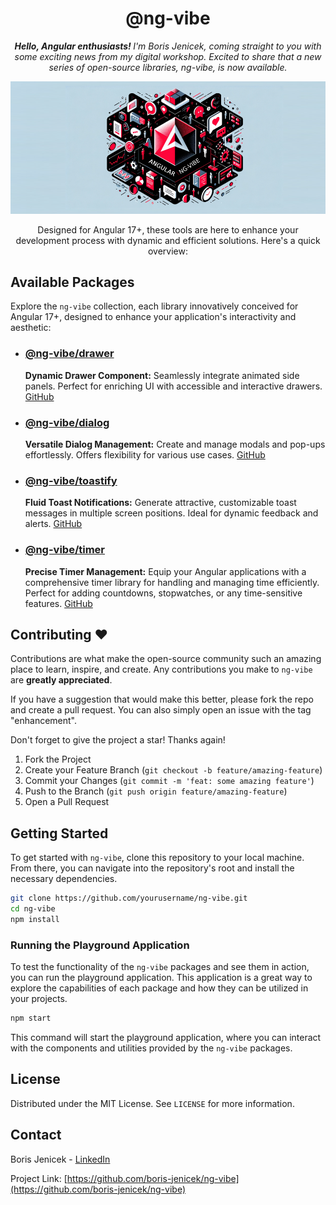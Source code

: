 <h1 align="center">@ng-vibe </h1>

<p align="center">
 <i> <b>Hello, Angular enthusiasts! </b>  I'm Boris Jenicek, coming straight to you with some exciting news from my digital workshop. Excited to share that a new series of open-source libraries, ng-vibe, is now available.</i> 
</p>


![@ng-vibe](https://raw.githubusercontent.com/boris-jenicek/ng-vibe/master/promo/ng-vibe/ng-vibe-1.png)


<p align="center">
Designed for Angular 17+, these tools are here to enhance your development process with dynamic and efficient solutions. Here's a quick overview:</br>
</p>


## Available Packages

Explore the `ng-vibe` collection, each library innovatively conceived for Angular 17+, designed to enhance your application's interactivity and aesthetic:

- ### **[@ng-vibe/drawer](https://www.npmjs.com/package/@ng-vibe/drawer)**
  **Dynamic Drawer Component:** Seamlessly integrate animated side panels. Perfect for enriching UI with accessible and interactive drawers. [GitHub](https://github.com/boris-jenicek/ng-vibe/tree/main/libs/drawer)

- ### **[@ng-vibe/dialog](https://www.npmjs.com/package/@ng-vibe/dialog)**
  **Versatile Dialog Management:** Create and manage modals and pop-ups effortlessly. Offers flexibility for various use cases. [GitHub](https://github.com/boris-jenicek/ng-vibe/tree/main/libs/dialog)

- ### **[@ng-vibe/toastify](https://www.npmjs.com/package/@ng-vibe/toastify)**
  **Fluid Toast Notifications:** Generate attractive, customizable toast messages in multiple screen positions. Ideal for dynamic feedback and alerts. [GitHub](https://github.com/boris-jenicek/ng-vibe/tree/main/libs/toastify)

- ### **[@ng-vibe/timer](https://www.npmjs.com/package/@ng-vibe/timer)**
  **Precise Timer Management:** Equip your Angular applications with a comprehensive timer library for handling and managing time efficiently. Perfect for adding countdowns, stopwatches, or any time-sensitive features. [GitHub](https://github.com/boris-jenicek/ng-vibe/tree/main/libs/timer)


## Contributing  ❤️

Contributions are what make the open-source community such an amazing place to learn, inspire, and create. Any contributions you make to `ng-vibe` are **greatly appreciated**.

If you have a suggestion that would make this better, please fork the repo and create a pull request. You can also simply open an issue with the tag "enhancement".

Don't forget to give the project a star! Thanks again!

1. Fork the Project
2. Create your Feature Branch (`git checkout -b feature/amazing-feature`)
3. Commit your Changes (`git commit -m 'feat: some amazing feature'`)
4. Push to the Branch (`git push origin feature/amazing-feature`)
5. Open a Pull Request


## Getting Started

To get started with `ng-vibe`, clone this repository to your local machine. From there, you can navigate into the repository's root and install the necessary dependencies.

```bash
git clone https://github.com/yourusername/ng-vibe.git
cd ng-vibe
npm install
```

### Running the Playground Application

To test the functionality of the `ng-vibe` packages and see them in action, you can run the playground application. This application is a great way to explore the capabilities of each package and how they can be utilized in your projects.

```bash
npm start
```

This command will start the playground application, where you can interact with the components and utilities provided by the `ng-vibe` packages.


## License

Distributed under the MIT License. See `LICENSE` for more information.

## Contact

Boris Jenicek - [LinkedIn](https://www.linkedin.com/in/boris-jenicek/)

Project Link: [https://github.com/boris-jenicek/ng-vibe](https://github.com/boris-jenicek/ng-vibe)
